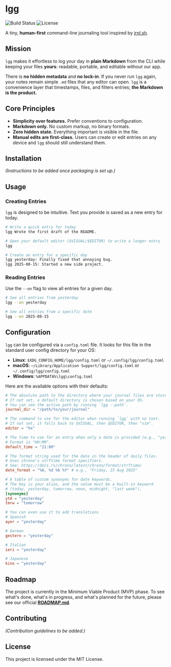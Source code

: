# lgg

![Build Status](https://img.shields.io/badge/build-passing-brightgreen)
![License](https://img.shields.io/badge/license-MIT-blue)

A tiny, **human-first** command-line journaling tool inspired by [jrnl.sh](https://jrnl.sh).

## Mission

`lgg` makes it effortless to log your day in **plain Markdown** from the CLI while keeping your files **yours**: readable, portable, and editable without our app.

There is **no hidden metadata** and **no lock-in**. If you never run `lgg` again, your notes remain simple `.md` files that any editor can open. `lgg` is a convenience layer that timestamps, files, and filters entries; **the Markdown is the product.**

## Core Principles

- **Simplicity over features.** Prefer conventions to configuration.
- **Markdown only.** No custom markup, no binary formats.
- **Zero hidden state.** Everything important is visible in the file.
- **Manual edits are first-class.** Users can create or edit entries on any device and `lgg` should still understand them.

## Installation

_(Instructions to be added once packaging is set up.)_

## Usage

### Creating Entries

`lgg` is designed to be intuitive. Text you provide is saved as a new entry for today.

```sh
# Write a quick entry for today
lgg Wrote the first draft of the README.

# Open your default editor ($VISUAL/$EDITOR) to write a longer entry
lgg

# Create an entry for a specific day
lgg yesterday: Finally fixed that annoying bug.
lgg 2025-08-15: Started a new side project.
```

### Reading Entries

Use the `--on` flag to view all entries for a given day.

```sh
# See all entries from yesterday
lgg --on yesterday

# See all entries from a specific date
lgg --on 2025-08-15
```

## Configuration

`lgg` can be configured via a `config.toml` file. It looks for this file in the standard user config directory for your OS:

- **Linux**: `$XDG_CONFIG_HOME/lgg/config.toml` or `~/.config/lgg/config.toml`
- **macOS**: `~/Library/Application Support/lgg/config.toml` or `~/.config/lgg/config.toml`
- **Windows**: `%APPDATA%\lgg\config.toml`

Here are the available options with their defaults:

```toml
# The absolute path to the directory where your journal files are stored.
# If not set, a default directory is chosen based on your OS.
# You can see the active path by running `lgg --path`.
journal_dir = "/path/to/your/journal"

# The command to use for the editor when running `lgg` with no text.
# If not set, it falls back to $VISUAL, then $EDITOR, then "vim".
editor = "hx"

# The time to use for an entry when only a date is provided (e.g., "yesterday: ...").
# Format is "HH:MM".
default_time = "21:00"

# The format string used for the date in the header of daily files.
# Uses chrono's strftime format specifiers.
# See: https://docs.rs/chrono/latest/chrono/format/strftime/
date_format = "%A, %d %b %Y" # e.g., "Friday, 15 Aug 2025"

# A table of custom synonyms for date keywords.
# The key is your alias, and the value must be a built-in keyword
# (today, yesterday, tomorrow, noon, midnight, "last week").
[synonyms]
ytd = "yesterday"
tmrw = "tomorrow"

# You can even use it to add translations
# Spanish
ayer = "yesterday"

# German
gestern = "yesterday"

# Italian
ieri = "yesterday"

# Japanese
kino = "yesterday"
```

## Roadmap

The project is currently in the Minimum Viable Product (MVP) phase. To see what's done, what's in progress, and what's planned for the future, please see our official [**ROADMAP.md**](./ROADMAP.md).

## Contributing

_(Contribution guidelines to be added.)_

## License

This project is licensed under the MIT License.
